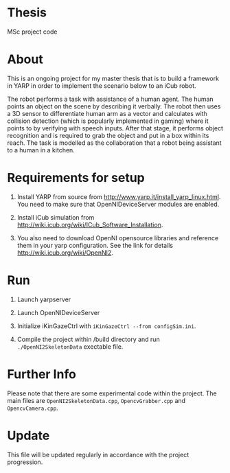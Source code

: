 # Thesis
MSc project code
# About
This is an ongoing project for my master thesis that is to build a framework in YARP in order to implement the scenario below to an iCub robot.

 The robot performs a task with assistance of a human agent. The human points an object on the scene by describing it verbally. The robot then uses a 3D sensor to differentiate human arm as a vector and calculates with collision detection (which is popularly implemented in gaming) where it points to by verifying with speech inputs. After that stage, it performs object recognition and is required to grab the object and put in a box within its reach. The task is modelled as the collaboration that a robot being assistant to a human in a kitchen.

# Requirements for setup

1. Install YARP from source from http://www.yarp.it/install_yarp_linux.html. You need to make sure that OpenNIDeviceServer modules are enabled.

2. Install iCub simulation from http://wiki.icub.org/wiki/ICub_Software_Installation.

3. You also need to download OpenNI opensource libraries and reference them in your yarp configuration. See the link for details http://wiki.icub.org/wiki/OpenNI2.

# Run

1. Launch yarpserver

2. Launch OpenNIDeviceServer

3. Initialize iKinGazeCtrl with `iKinGazeCtrl --from configSim.ini`.

4. Compile the project within /build directory and run `./OpenNI2SkeletonData` exectable file.

# Further Info

Please note that there are some experimental code within the project. The main files are `OpenNI2SkeletonData.cpp`, `OpencvGrabber.cpp` and `OpencvCamera.cpp`.

# Update

This file will be updated regularly in accordance with the project progression.  
